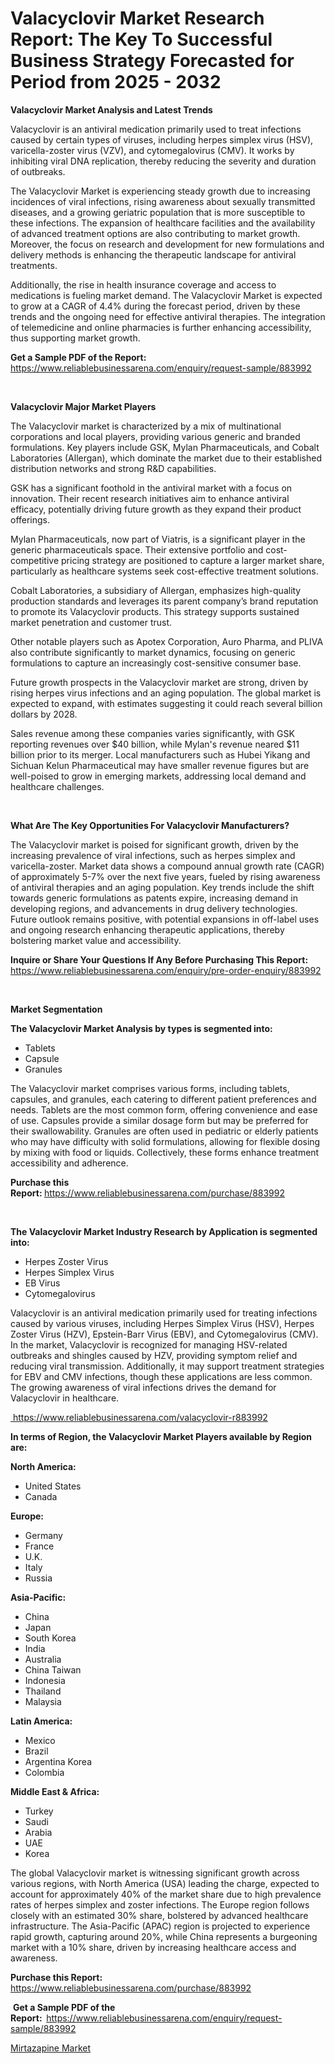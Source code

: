 <p><h1>Valacyclovir Market Research Report: The Key To Successful Business Strategy Forecasted for Period from 2025 - 2032</h1></p><p><strong>Valacyclovir Market Analysis and Latest Trends</strong></p>
<p><p>Valacyclovir is an antiviral medication primarily used to treat infections caused by certain types of viruses, including herpes simplex virus (HSV), varicella-zoster virus (VZV), and cytomegalovirus (CMV). It works by inhibiting viral DNA replication, thereby reducing the severity and duration of outbreaks.</p><p>The Valacyclovir Market is experiencing steady growth due to increasing incidences of viral infections, rising awareness about sexually transmitted diseases, and a growing geriatric population that is more susceptible to these infections. The expansion of healthcare facilities and the availability of advanced treatment options are also contributing to market growth. Moreover, the focus on research and development for new formulations and delivery methods is enhancing the therapeutic landscape for antiviral treatments.</p><p>Additionally, the rise in health insurance coverage and access to medications is fueling market demand. The Valacyclovir Market is expected to grow at a CAGR of 4.4% during the forecast period, driven by these trends and the ongoing need for effective antiviral therapies. The integration of telemedicine and online pharmacies is further enhancing accessibility, thus supporting market growth.</p></p>
<p><strong>Get a Sample PDF of the Report:&nbsp;</strong> <a href="https://www.reliablebusinessarena.com/enquiry/request-sample/883992?utm_campaign=3001&utm_medium=2&utm_source=Github&utm_content=ia&utm_term=08032025&utm_id=valacyclovir">https://www.reliablebusinessarena.com/enquiry/request-sample/883992</a></p>
<p>&nbsp;</p>
<p><strong>Valacyclovir Major Market Players</strong></p>
<p><p>The Valacyclovir market is characterized by a mix of multinational corporations and local players, providing various generic and branded formulations. Key players include GSK, Mylan Pharmaceuticals, and Cobalt Laboratories (Allergan), which dominate the market due to their established distribution networks and strong R&D capabilities.</p><p>GSK has a significant foothold in the antiviral market with a focus on innovation. Their recent research initiatives aim to enhance antiviral efficacy, potentially driving future growth as they expand their product offerings.</p><p>Mylan Pharmaceuticals, now part of Viatris, is a significant player in the generic pharmaceuticals space. Their extensive portfolio and cost-competitive pricing strategy are positioned to capture a larger market share, particularly as healthcare systems seek cost-effective treatment solutions.</p><p>Cobalt Laboratories, a subsidiary of Allergan, emphasizes high-quality production standards and leverages its parent company’s brand reputation to promote its Valacyclovir products. This strategy supports sustained market penetration and customer trust.</p><p>Other notable players such as Apotex Corporation, Auro Pharma, and PLIVA also contribute significantly to market dynamics, focusing on generic formulations to capture an increasingly cost-sensitive consumer base.</p><p>Future growth prospects in the Valacyclovir market are strong, driven by rising herpes virus infections and an aging population. The global market is expected to expand, with estimates suggesting it could reach several billion dollars by 2028.</p><p>Sales revenue among these companies varies significantly, with GSK reporting revenues over $40 billion, while Mylan's revenue neared $11 billion prior to its merger. Local manufacturers such as Hubei Yikang and Sichuan Kelun Pharmaceutical may have smaller revenue figures but are well-poised to grow in emerging markets, addressing local demand and healthcare challenges.</p></p>
<p>&nbsp;</p>
<p><strong>What Are The Key Opportunities For Valacyclovir Manufacturers?</strong></p>
<p><p>The Valacyclovir market is poised for significant growth, driven by the increasing prevalence of viral infections, such as herpes simplex and varicella-zoster. Market data shows a compound annual growth rate (CAGR) of approximately 5-7% over the next five years, fueled by rising awareness of antiviral therapies and an aging population. Key trends include the shift towards generic formulations as patents expire, increasing demand in developing regions, and advancements in drug delivery technologies. Future outlook remains positive, with potential expansions in off-label uses and ongoing research enhancing therapeutic applications, thereby bolstering market value and accessibility.</p></p>
<p><strong>Inquire or Share Your Questions If Any Before Purchasing This Report:</strong> <a href="https://www.reliablebusinessarena.com/enquiry/pre-order-enquiry/883992?utm_campaign=3001&utm_medium=2&utm_source=Github&utm_content=ia&utm_term=08032025&utm_id=valacyclovir">https://www.reliablebusinessarena.com/enquiry/pre-order-enquiry/883992</a></p>
<p>&nbsp;</p>
<p><strong>Market Segmentation</strong></p>
<p><strong>The Valacyclovir Market Analysis by types is segmented into:</strong></p>
<p><ul><li>Tablets</li><li>Capsule</li><li>Granules</li></ul></p>
<p><p>The Valacyclovir market comprises various forms, including tablets, capsules, and granules, each catering to different patient preferences and needs. Tablets are the most common form, offering convenience and ease of use. Capsules provide a similar dosage form but may be preferred for their swallowability. Granules are often used in pediatric or elderly patients who may have difficulty with solid formulations, allowing for flexible dosing by mixing with food or liquids. Collectively, these forms enhance treatment accessibility and adherence.</p></p>
<p><strong>Purchase this Report:&nbsp;</strong><a href="https://www.reliablebusinessarena.com/purchase/883992?utm_campaign=3001&utm_medium=2&utm_source=Github&utm_content=ia&utm_term=08032025&utm_id=valacyclovir">https://www.reliablebusinessarena.com/purchase/883992</a></p>
<p>&nbsp;</p>
<p><strong>The Valacyclovir Market Industry Research by Application is segmented into:</strong></p>
<p><ul><li>Herpes Zoster Virus</li><li>Herpes Simplex Virus</li><li>EB Virus</li><li>Cytomegalovirus</li></ul></p>
<p><p>Valacyclovir is an antiviral medication primarily used for treating infections caused by various viruses, including Herpes Simplex Virus (HSV), Herpes Zoster Virus (HZV), Epstein-Barr Virus (EBV), and Cytomegalovirus (CMV). In the market, Valacyclovir is recognized for managing HSV-related outbreaks and shingles caused by HZV, providing symptom relief and reducing viral transmission. Additionally, it may support treatment strategies for EBV and CMV infections, though these applications are less common. The growing awareness of viral infections drives the demand for Valacyclovir in healthcare.</p></p>
<p><a href="https://www.reliablebusinessarena.com/valacyclovir-r883992?utm_campaign=3001&utm_medium=2&utm_source=Github&utm_content=ia&utm_term=08032025&utm_id=valacyclovir">&nbsp;https://www.reliablebusinessarena.com/valacyclovir-r883992</a></p>
<p><strong>In terms of Region, the Valacyclovir Market Players available by Region are:</strong></p>
<p>
    <p> <strong> North America: </strong>
        <ul>
            <li>United States</li>
            <li>Canada</li>
        </ul>
        </p> 
    <p> <strong> Europe: </strong>
        <ul>
            <li>Germany</li>
            <li>France</li>
            <li>U.K.</li>
            <li>Italy</li>
            <li>Russia</li>
        </ul>
        </p> 
    <p> <strong> Asia-Pacific: </strong>
        <ul>
            <li>China</li>
            <li>Japan</li>
            <li>South Korea</li>
            <li>India</li>
            <li>Australia</li>
            <li>China Taiwan</li>
            <li>Indonesia</li>
            <li>Thailand</li>
            <li>Malaysia</li>
        </ul>
        </p> 
    <p> <strong> Latin America: </strong>
        <ul>
            <li>Mexico</li>
            <li>Brazil</li>
            <li>Argentina Korea</li>
            <li>Colombia</li>
        </ul>
        </p> 
    <p> <strong> Middle East & Africa: </strong>
        <ul>
            <li>Turkey</li>
            <li>Saudi</li>
            <li>Arabia</li>
            <li>UAE</li>
            <li>Korea</li>
        </ul>
    </p>
    </p>
<p><p>The global Valacyclovir market is witnessing significant growth across various regions, with North America (USA) leading the charge, expected to account for approximately 40% of the market share due to high prevalence rates of herpes simplex and zoster infections. The Europe region follows closely with an estimated 30% share, bolstered by advanced healthcare infrastructure. The Asia-Pacific (APAC) region is projected to experience rapid growth, capturing around 20%, while China represents a burgeoning market with a 10% share, driven by increasing healthcare access and awareness.</p></p>
<p><strong>Purchase this Report: </strong><a href="https://www.reliablebusinessarena.com/purchase/883992?utm_campaign=3001&utm_medium=2&utm_source=Github&utm_content=ia&utm_term=08032025&utm_id=valacyclovir">https://www.reliablebusinessarena.com/purchase/883992</a></p>
<p>&nbsp;<strong>Get a Sample PDF of the Report:&nbsp;&nbsp;</strong><a href="https://www.reliablebusinessarena.com/enquiry/request-sample/883992?utm_campaign=3001&utm_medium=2&utm_source=Github&utm_content=ia&utm_term=08032025&utm_id=valacyclovir">https://www.reliablebusinessarena.com/enquiry/request-sample/883992</a></p>
<p><strong></strong></p>
<p><p><a href="https://github.com/aidelndasse/Market-Research-Report-List-1/blob/main/mirtazapine-market.md?utm_campaign=3001&utm_medium=2&utm_source=Github&utm_content=ia&utm_term=08032025&utm_id=valacyclovir">Mirtazapine Market</a></p></p>